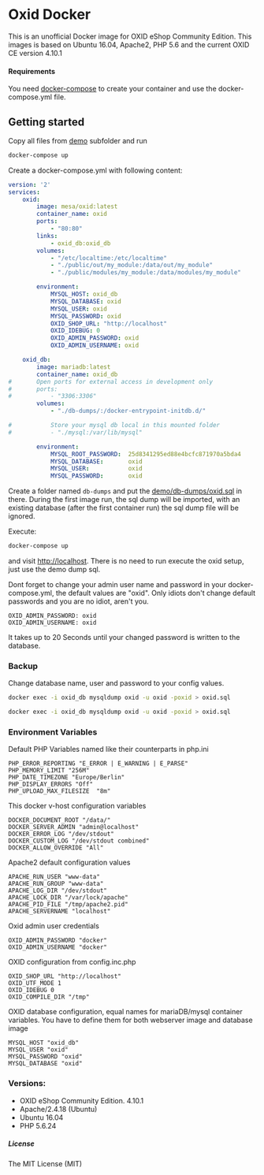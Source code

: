 
Oxid Docker
===========

This is an unofficial Docker image for OXID eShop Community Edition.
This images is based on Ubuntu 16.04, Apache2, PHP 5.6 and the current OXID CE version 4.10.1

#### Requirements ####
You need [docker-compose](https://docs.docker.com/compose/) to create your container and use
the docker-compose.yml file.


## Getting started ##

Copy all files from [demo](https://github.com/Mesa/oxid/tree/master/demo) subfolder
and run
```bash
docker-compose up
```


Create a docker-compose.yml with following content:

```yaml
version: '2'
services:
    oxid:
        image: mesa/oxid:latest
        container_name: oxid
        ports:
            - "80:80"
        links:
            - oxid_db:oxid_db
        volumes:
            - "/etc/localtime:/etc/localtime"
            - "./public/out/my_module:/data/out/my_module"
            - "./public/modules/my_module:/data/modules/my_module"

        environment:
            MYSQL_HOST: oxid_db
            MYSQL_DATABASE: oxid
            MYSQL_USER: oxid
            MYSQL_PASSWORD: oxid
            OXID_SHOP_URL: "http://localhost"
            OXID_IDEBUG: 0
            OXID_ADMIN_PASSWORD: oxid
            OXID_ADMIN_USERNAME: oxid

    oxid_db:
        image: mariadb:latest
        container_name: oxid_db
#       Open ports for external access in development only
#       ports:
#           - "3306:3306"
        volumes:
            - "./db-dumps/:/docker-entrypoint-initdb.d/"

#           Store your mysql db local in this mounted folder
#           - "./mysql:/var/lib/mysql"

        environment:
            MYSQL_ROOT_PASSWORD:  25d8341295ed88e4bcfc871970a5bda4
            MYSQL_DATABASE:       oxid
            MYSQL_USER:           oxid
            MYSQL_PASSWORD:       oxid
```
Create a folder named `db-dumps` and put the [demo/db-dumps/oxid.sql](demo/db-dumps/oxid.sql) in there.
During the first image run, the sql dump will be imported, with an existing database (after the first container run)
the sql dump file will be ignored.

Execute:

```bash
docker-compose up
```
and visit [http://localhost](localhost). There is no need to run execute the oxid setup, just use the demo dump sql.

Dont forget to change your admin user name and password in your docker-compose.yml, the default values are "oxid".
Only idiots don't change default passwords and you are no idiot, aren't you.

```
OXID_ADMIN_PASSWORD: oxid
OXID_ADMIN_USERNAME: oxid
```

It takes up to 20 Seconds until your changed password is written to the database.



### Backup ###

Change database name, user and password to your config values.
```bash
docker exec -i oxid_db mysqldump oxid -u oxid -poxid > oxid.sql

docker exec -i oxid_db mysqldump oxid -u oxid -poxid > oxid.sql
```


### Environment Variables ###

Default PHP Variables named like their counterparts in php.ini
```
PHP_ERROR_REPORTING "E_ERROR | E_WARNING | E_PARSE"
PHP_MEMORY_LIMIT "256M"
PHP_DATE_TIMEZONE "Europe/Berlin"
PHP_DISPLAY_ERRORS "Off"
PHP_UPLOAD_MAX_FILESIZE  "8m"
```


This docker v-host configuration variables
```
DOCKER_DOCUMENT_ROOT "/data/"
DOCKER_SERVER_ADMIN "admin@localhost"
DOCKER_ERROR_LOG "/dev/stdout"
DOCKER_CUSTOM_LOG "/dev/stdout combined"
DOCKER_ALLOW_OVERRIDE "All"
```

Apache2 default configuration values
```
APACHE_RUN_USER "www-data"
APACHE_RUN_GROUP "www-data"
APACHE_LOG_DIR "/dev/stdout"
APACHE_LOCK_DIR "/var/lock/apache"
APACHE_PID_FILE "/tmp/apache2.pid"
APACHE_SERVERNAME "localhost"
```

Oxid admin user credentials
```
OXID_ADMIN_PASSWORD "docker"
OXID_ADMIN_USERNAME "docker"
```

OXID configuration from  config.inc.php
```
OXID_SHOP_URL "http://localhost"
OXID_UTF_MODE 1
OXID_IDEBUG 0
OXID_COMPILE_DIR "/tmp"
```

OXID database configuration, equal names for mariaDB/mysql container variables.
You have to define them for both webserver image and database image
```
MYSQL_HOST "oxid_db"
MYSQL_USER "oxid"
MYSQL_PASSWORD "oxid"
MYSQL_DATABASE "oxid"

```


### Versions: ###
* OXID eShop Community Edition. 4.10.1 
* Apache/2.4.18 (Ubuntu)
* Ubuntu 16.04 
* PHP 5.6.24

##### License #####
The MIT License (MIT)

